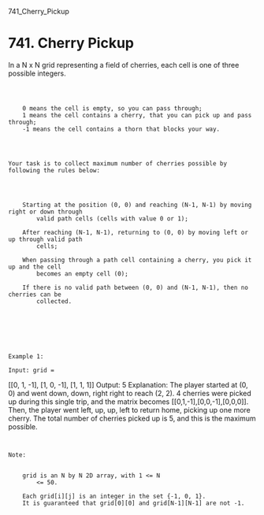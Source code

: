 741_Cherry_Pickup
# 741. Cherry Pickup

In a N x N grid representing a field of cherries, each cell is one of three
        possible integers.

     

    
        0 means the cell is empty, so you can pass through;
        1 means the cell contains a cherry, that you can pick up and pass through;
        -1 means the cell contains a thorn that blocks your way.
    

     

    Your task is to collect maximum number of cherries possible by following the rules below:

     

    
        Starting at the position (0, 0) and reaching (N-1, N-1) by moving right or down through
            valid path cells (cells with value 0 or 1);
        
        After reaching (N-1, N-1), returning to (0, 0) by moving left or up through valid path
            cells;
        
        When passing through a path cell containing a cherry, you pick it up and the cell
            becomes an empty cell (0);
        
        If there is no valid path between (0, 0) and (N-1, N-1), then no cherries can be
            collected.
        
    

     

     

    Example 1:

    Input: grid =
[[0, 1, -1],
 [1, 0, -1],
 [1, 1,  1]]
Output: 5
Explanation:
The player started at (0, 0) and went down, down, right right to reach (2, 2).
4 cherries were picked up during this single trip, and the matrix becomes [[0,1,-1],[0,0,-1],[0,0,0]].
Then, the player went left, up, up, left to return home, picking up one more cherry.
The total number of cherries picked up is 5, and this is the maximum possible.

     

    Note:

    
        grid is an N by N 2D array, with 1 <= N
            <= 50.
        
        Each grid[i][j] is an integer in the set {-1, 0, 1}.
        It is guaranteed that grid[0][0] and grid[N-1][N-1] are not -1.